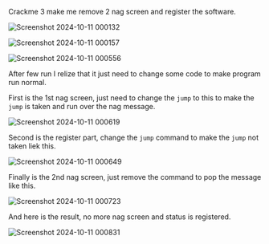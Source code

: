 Crackme 3 make me remove 2 nag screen and register the software.

![Screenshot 2024-10-11 000132](https://github.com/user-attachments/assets/52cfd858-2a58-451c-bda9-f1cb6584f634)

![Screenshot 2024-10-11 000157](https://github.com/user-attachments/assets/8838f24e-00bb-4baf-8740-79f73ffeec23)

![Screenshot 2024-10-11 000556](https://github.com/user-attachments/assets/ac6ff4de-1eeb-4848-a898-e19058d926ad)

After few run I relize that it just need to change some code to make program run normal.

First is the 1st nag screen, just need to change the `jump` to this to make the `jump` is taken and run over the nag message.

![Screenshot 2024-10-11 000619](https://github.com/user-attachments/assets/33d92978-2b31-4c87-a91b-6fdfd5a55fab)

Second is the register part, change the `jump` command to make the `jump` not taken liek this.

![Screenshot 2024-10-11 000649](https://github.com/user-attachments/assets/ce80a014-3619-4762-95cf-179f666659c8)

Finally is the 2nd nag screen, just remove the command to pop the message like this.

![Screenshot 2024-10-11 000723](https://github.com/user-attachments/assets/673c8eed-3bd4-49e5-a166-3dc01df6aa29)

And here is the result, no more nag screen and status is registered.

![Screenshot 2024-10-11 000831](https://github.com/user-attachments/assets/3d7f7c4f-6260-47fc-81e9-22adecfe3c0c)
